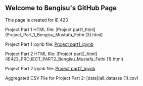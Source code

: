 ## Welcome to Bengisu's GitHub Page 

This page is created for IE 423

Project Part 1 HTML file: [Project part1_html](Project_Part_1_Bengisu_Mustafa_Fethi (3).html)

Project Part 1 ipynb file: [Project part1_ipynb](Project_Part_1_Bengisu_Mustafa_Fethi.ipynb)

Project Part 2 HTML file: [Project part2_html](IE423_PROJECT_PART2_Bengisu_Mustafa_Fethi (1).html)

Project Part 2 ipynb file: [Project part2_ipynb](IE423_PROJECT_PART2_Bengisu_Mustafa_Fethi.ipynb)

Aggregated CSV File for Project Part 2: [data](all_datasss (1).csv)
